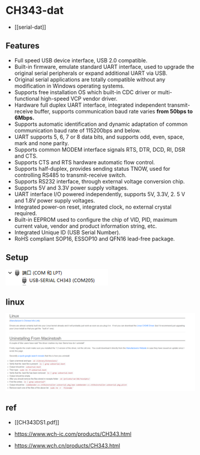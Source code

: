 
# CH343-dat 

- [[serial-dat]]

## Features 


- Full speed USB device interface, USB 2.0 compatible.
- Built-in firmware, emulate standard UART interface, used to upgrade the original serial peripherals or expand additional UART via USB.
- Original serial applications are totally compatible without any modification in Windows operating systems.
- Supports free installation OS which built-in CDC driver or multi-functional high-speed VCP vendor driver.
- Hardware full duplex UART interface, integrated independent transmit-receive buffer, supports communication baud rate varies **from 50bps to 6Mbps.**
- Supports automatic identification and dynamic adaptation of common communication baud rate of 115200bps and below.
- UART supports 5, 6, 7 or 8 data bits, and supports odd, even, space, mark and none parity.
- Supports common MODEM interface signals RTS, DTR, DCD, RI, DSR and CTS.
- Supports CTS and RTS hardware automatic flow control.
- Supports half-duplex, provides sending status TNOW, used for controlling RS485 to transmit-receive switch.
- Supports RS232 interface, through external voltage conversion chip.
- Supports 5V and 3.3V power supply voltages.
- UART interface I/O powered independently, supports 5V, 3.3V, 2. 5 V and 1.8V power supply voltages.
- Integrated power-on reset, integrated clock, no external crystal required.
- Built-in EEPROM used to configure the chip of VID, PID, maximum current value, vendor and product information string, etc.
- Integrated Unique ID (USB Serial Number).
- RoHS compliant SOP16, ESSOP10 and QFN16 lead-free package.

## Setup 

![](2023-11-30-17-08-15.png)


## linux 

![](2025-07-30-16-59-11.png)



## ref 

- [[CH343DS1.pdf]]

- https://www.wch-ic.com/products/CH343.html
- https://www.wch.cn/products/CH343.html